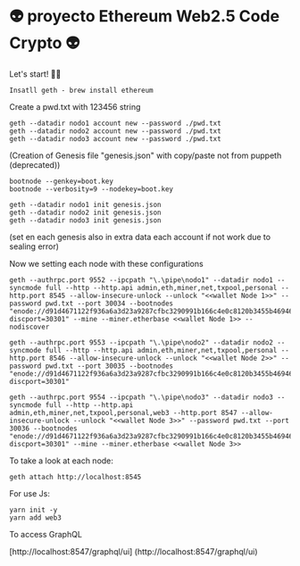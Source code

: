 # 👽 proyecto Ethereum Web2.5 Code Crypto 👽

Let's start! 💪🏻

```
Insatll geth - brew install ethereum
```

Create a pwd.txt with 123456 string

```
geth --datadir nodo1 account new --password ./pwd.txt
geth --datadir nodo2 account new --password ./pwd.txt
geth --datadir nodo3 account new --password ./pwd.txt
```

(Creation of Genesis file "genesis.json" with copy/paste not from puppeth (deprecated))

```
bootnode --genkey=boot.key
bootnode --verbosity=9 --nodekey=boot.key
```

```
geth --datadir nodo1 init genesis.json
geth --datadir nodo2 init genesis.json
geth --datadir nodo3 init genesis.json
```

(set en each genesis also in extra data each account if not work due to sealing error)

Now we setting each node with these configurations

```
geth --authrpc.port 9552 --ipcpath "\.\pipe\nodo1" --datadir nodo1 --syncmode full --http --http.api admin,eth,miner,net,txpool,personal --http.port 8545 --allow-insecure-unlock --unlock "<<wallet Node 1>>" --password pwd.txt --port 30034 --bootnodes "enode://d91d4671122f936a6a3d23a9287cfbc3290991b166c4e0c8120b3455b469464e13177f8ea298695eead4b29ba43736141f733c011cc9231b4d027aead85c2fbe@127.0.0.1:0?discport=30301" --mine --miner.etherbase <<wallet Node 1>> --nodiscover
```
```
geth --authrpc.port 9553 --ipcpath "\.\pipe\nodo2" --datadir nodo2 --syncmode full --http --http.api admin,eth,miner,net,txpool,personal --http.port 8546 --allow-insecure-unlock --unlock "<<wallet Node 2>>" --password pwd.txt --port 30035 --bootnodes "enode://d91d4671122f936a6a3d23a9287cfbc3290991b166c4e0c8120b3455b469464e13177f8ea298695eead4b29ba43736141f733c011cc9231b4d027aead85c2fbe@127.0.0.1:0?discport=30301"
```
```
geth --authrpc.port 9554 --ipcpath "\.\pipe\nodo3" --datadir nodo3 --syncmode full --http --http.api admin,eth,miner,net,txpool,personal,web3 --http.port 8547 --allow-insecure-unlock --unlock "<<wallet Node 3>>" --password pwd.txt --port 30036 --bootnodes "enode://d91d4671122f936a6a3d23a9287cfbc3290991b166c4e0c8120b3455b469464e13177f8ea298695eead4b29ba43736141f733c011cc9231b4d027aead85c2fbe@127.0.0.1:0?discport=30301" --mine --miner.etherbase <<wallet Node 3>>
```

To take a look at each node:

```
geth attach http://localhost:8545
```

For use Js:

```
yarn init -y
yarn add web3
```


To access GraphQL

[http://localhost:8547/graphql/ui] (http://localhost:8547/graphql/ui)
